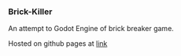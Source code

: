 ### Brick-Killer

An attempt to Godot Engine of brick breaker game.

Hosted on github pages at [link](https://ravi4974.github.io/Brick-Killer/)
